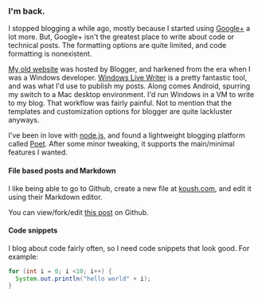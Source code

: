 ### I'm back.

I stopped blogging a while ago, mostly because I started using [Google+](https://plus.google.com/103583939320326217147/posts) a lot more.
But, Google+ isn't the greatest place to write about code or technical posts. The formatting options are quite limited, and code formatting is nonexistent.

[My old website](http://www.koushikdutta.com) was hosted by Blogger, and harkened from the era when I was a Windows developer.
[Windows Live Writer](http://www.live-writer.net/windows-live-writer-download/) is a pretty fantastic tool, and was what I'd use to publish my posts.
Along comes Android, spurring my switch to a Mac desktop environment. I'd run Windows in a VM to write to my blog. That workflow was fairly painful.
Not to mention that the templates and customization options for blogger are quite lackluster anyways.

I've been in love with [node.js](http://nodejs.org/), and found a lightweight blogging platform called [Poet](http://jsantell.github.io/poet/).
After some minor tweaking, it supports the main/minimal features I wanted.

#### File based posts and Markdown

I like being able to go to Github, create a new file at [koush.com](https://github.com/koush/koush.com), and edit it using their Markdown editor.

You can view/fork/edit [this post](https://github.com/koush/koush.com/blob/master/_posts/first.md) on Github.

#### Code snippets

I blog about code fairly often, so I need code snippets that look good. For example:

```java
for (int i = 0; i <10; i++) {
  System.out.println("hello world" + i);
}
```